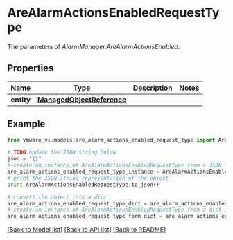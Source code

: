 # AreAlarmActionsEnabledRequestType

The parameters of *AlarmManager.AreAlarmActionsEnabled*. 

## Properties
Name | Type | Description | Notes
------------ | ------------- | ------------- | -------------
**entity** | [**ManagedObjectReference**](ManagedObjectReference.md) |  | 

## Example

```python
from vmware_vi.models.are_alarm_actions_enabled_request_type import AreAlarmActionsEnabledRequestType

# TODO update the JSON string below
json = "{}"
# create an instance of AreAlarmActionsEnabledRequestType from a JSON string
are_alarm_actions_enabled_request_type_instance = AreAlarmActionsEnabledRequestType.from_json(json)
# print the JSON string representation of the object
print AreAlarmActionsEnabledRequestType.to_json()

# convert the object into a dict
are_alarm_actions_enabled_request_type_dict = are_alarm_actions_enabled_request_type_instance.to_dict()
# create an instance of AreAlarmActionsEnabledRequestType from a dict
are_alarm_actions_enabled_request_type_form_dict = are_alarm_actions_enabled_request_type.from_dict(are_alarm_actions_enabled_request_type_dict)
```
[[Back to Model list]](../README.md#documentation-for-models) [[Back to API list]](../README.md#documentation-for-api-endpoints) [[Back to README]](../README.md)


